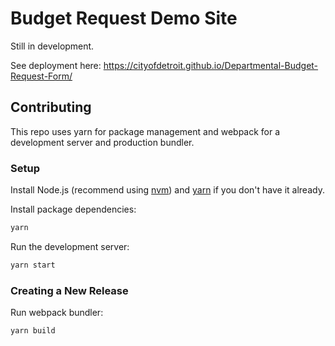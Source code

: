 # Budget Request Demo Site

Still in development.

See deployment here: https://cityofdetroit.github.io/Departmental-Budget-Request-Form/

## Contributing

This repo uses yarn for package management and webpack for a 
development server and production bundler.

### Setup

Install Node.js (recommend using [nvm](https://github.com/nvm-sh/nvm)) and [yarn](https://classic.yarnpkg.com/lang/en/docs/install/) if you don't have it already.

Install package dependencies:
```bash
yarn
```

Run the development server:
```bash
yarn start
```

### Creating a New Release

Run webpack bundler:
```bash
yarn build
```

